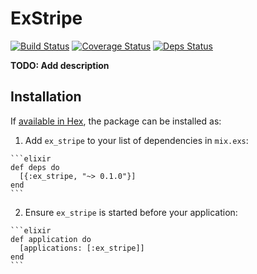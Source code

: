 # ExStripe

[![Build Status](https://travis-ci.org/davejlong/ex_stripe.svg?branch=master)](https://travis-ci.org/davejlong/ex_stripe)
[![Coverage Status](https://coveralls.io/repos/github/davejlong/ex_stripe/badge.svg?branch=master)](https://coveralls.io/github/davejlong/ex_stripe?branch=master)
[![Deps Status](https://beta.hexfaktor.org/badge/all/github/davejlong/ex_stripe.svg)](https://beta.hexfaktor.org/github/davejlong/ex_stripe)

**TODO: Add description**

## Installation

If [available in Hex](https://hex.pm/docs/publish), the package can be installed as:

  1. Add `ex_stripe` to your list of dependencies in `mix.exs`:

    ```elixir
    def deps do
      [{:ex_stripe, "~> 0.1.0"}]
    end
    ```

  2. Ensure `ex_stripe` is started before your application:

    ```elixir
    def application do
      [applications: [:ex_stripe]]
    end
    ```

